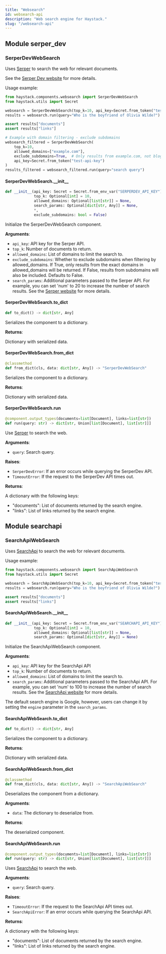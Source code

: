 ```yaml
---
title: "Websearch"
id: websearch-api
description: "Web search engine for Haystack."
slug: "/websearch-api"
---
```


<a id="serper_dev"></a>

## Module serper\_dev

<a id="serper_dev.SerperDevWebSearch"></a>

### SerperDevWebSearch

Uses [Serper](https://serper.dev/) to search the web for relevant documents.

See the [Serper Dev website](https://serper.dev/) for more details.

Usage example:
```python
from haystack.components.websearch import SerperDevWebSearch
from haystack.utils import Secret

websearch = SerperDevWebSearch(top_k=10, api_key=Secret.from_token("test-api-key"))
results = websearch.run(query="Who is the boyfriend of Olivia Wilde?")

assert results["documents"]
assert results["links"]

# Example with domain filtering - exclude subdomains
websearch_filtered = SerperDevWebSearch(
    top_k=10,
    allowed_domains=["example.com"],
    exclude_subdomains=True,  # Only results from example.com, not blog.example.com
    api_key=Secret.from_token("test-api-key")
)
results_filtered = websearch_filtered.run(query="search query")
```

<a id="serper_dev.SerperDevWebSearch.__init__"></a>

#### SerperDevWebSearch.\_\_init\_\_

```python
def __init__(api_key: Secret = Secret.from_env_var("SERPERDEV_API_KEY"),
             top_k: Optional[int] = 10,
             allowed_domains: Optional[list[str]] = None,
             search_params: Optional[dict[str, Any]] = None,
             *,
             exclude_subdomains: bool = False)
```

Initialize the SerperDevWebSearch component.

**Arguments**:

- `api_key`: API key for the Serper API.
- `top_k`: Number of documents to return.
- `allowed_domains`: List of domains to limit the search to.
- `exclude_subdomains`: Whether to exclude subdomains when filtering by allowed_domains.
If True, only results from the exact domains in allowed_domains will be returned.
If False, results from subdomains will also be included. Defaults to False.
- `search_params`: Additional parameters passed to the Serper API.
For example, you can set 'num' to 20 to increase the number of search results.
See the [Serper website](https://serper.dev/) for more details.

<a id="serper_dev.SerperDevWebSearch.to_dict"></a>

#### SerperDevWebSearch.to\_dict

```python
def to_dict() -> dict[str, Any]
```

Serializes the component to a dictionary.

**Returns**:

Dictionary with serialized data.

<a id="serper_dev.SerperDevWebSearch.from_dict"></a>

#### SerperDevWebSearch.from\_dict

```python
@classmethod
def from_dict(cls, data: dict[str, Any]) -> "SerperDevWebSearch"
```

Serializes the component to a dictionary.

**Returns**:

Dictionary with serialized data.

<a id="serper_dev.SerperDevWebSearch.run"></a>

#### SerperDevWebSearch.run

```python
@component.output_types(documents=list[Document], links=list[str])
def run(query: str) -> dict[str, Union[list[Document], list[str]]]
```

Use [Serper](https://serper.dev/) to search the web.

**Arguments**:

- `query`: Search query.

**Raises**:

- `SerperDevError`: If an error occurs while querying the SerperDev API.
- `TimeoutError`: If the request to the SerperDev API times out.

**Returns**:

A dictionary with the following keys:
- "documents": List of documents returned by the search engine.
- "links": List of links returned by the search engine.

<a id="searchapi"></a>

## Module searchapi

<a id="searchapi.SearchApiWebSearch"></a>

### SearchApiWebSearch

Uses [SearchApi](https://www.searchapi.io/) to search the web for relevant documents.

Usage example:
```python
from haystack.components.websearch import SearchApiWebSearch
from haystack.utils import Secret

websearch = SearchApiWebSearch(top_k=10, api_key=Secret.from_token("test-api-key"))
results = websearch.run(query="Who is the boyfriend of Olivia Wilde?")

assert results["documents"]
assert results["links"]
```

<a id="searchapi.SearchApiWebSearch.__init__"></a>

#### SearchApiWebSearch.\_\_init\_\_

```python
def __init__(api_key: Secret = Secret.from_env_var("SEARCHAPI_API_KEY"),
             top_k: Optional[int] = 10,
             allowed_domains: Optional[list[str]] = None,
             search_params: Optional[dict[str, Any]] = None)
```

Initialize the SearchApiWebSearch component.

**Arguments**:

- `api_key`: API key for the SearchApi API
- `top_k`: Number of documents to return.
- `allowed_domains`: List of domains to limit the search to.
- `search_params`: Additional parameters passed to the SearchApi API.
For example, you can set 'num' to 100 to increase the number of search results.
See the [SearchApi website](https://www.searchapi.io/) for more details.

The default search engine is Google, however, users can change it by setting the `engine`
parameter in the `search_params`.

<a id="searchapi.SearchApiWebSearch.to_dict"></a>

#### SearchApiWebSearch.to\_dict

```python
def to_dict() -> dict[str, Any]
```

Serializes the component to a dictionary.

**Returns**:

Dictionary with serialized data.

<a id="searchapi.SearchApiWebSearch.from_dict"></a>

#### SearchApiWebSearch.from\_dict

```python
@classmethod
def from_dict(cls, data: dict[str, Any]) -> "SearchApiWebSearch"
```

Deserializes the component from a dictionary.

**Arguments**:

- `data`: The dictionary to deserialize from.

**Returns**:

The deserialized component.

<a id="searchapi.SearchApiWebSearch.run"></a>

#### SearchApiWebSearch.run

```python
@component.output_types(documents=list[Document], links=list[str])
def run(query: str) -> dict[str, Union[list[Document], list[str]]]
```

Uses [SearchApi](https://www.searchapi.io/) to search the web.

**Arguments**:

- `query`: Search query.

**Raises**:

- `TimeoutError`: If the request to the SearchApi API times out.
- `SearchApiError`: If an error occurs while querying the SearchApi API.

**Returns**:

A dictionary with the following keys:
- "documents": List of documents returned by the search engine.
- "links": List of links returned by the search engine.
